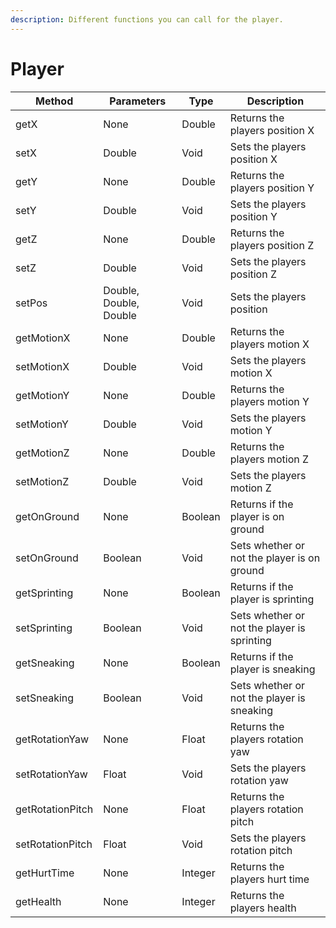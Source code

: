 ```yaml
---
description: Different functions you can call for the player.
---
```


# Player

| Method           | Parameters             | Type    | Description                                 |
| ---------------- | ---------------------- | ------- | ------------------------------------------- |
| getX             | None                   | Double  | Returns the players position X              |
| setX             | Double                 | Void    | Sets the players position X                 |
| getY             | None                   | Double  | Returns the players position Y              |
| setY             | Double                 | Void    | Sets the players position Y                 |
| getZ             | None                   | Double  | Returns the players position Z              |
| setZ             | Double                 | Void    | Sets the players position Z                 |
| setPos           | Double, Double, Double | Void    | Sets the players position                   |
| getMotionX       | None                   | Double  | Returns the players motion X                |
| setMotionX       | Double                 | Void    | Sets the players motion X                   |
| getMotionY       | None                   | Double  | Returns the players motion Y                |
| setMotionY       | Double                 | Void    | Sets the players motion Y                   |
| getMotionZ       | None                   | Double  | Returns the players motion Z                |
| setMotionZ       | Double                 | Void    | Sets the players motion Z                   |
| getOnGround      | None                   | Boolean | Returns if the player is on ground          |
| setOnGround      | Boolean                | Void    | Sets whether or not the player is on ground |
| getSprinting     | None                   | Boolean | Returns if the player is sprinting          |
| setSprinting     | Boolean                | Void    | Sets whether or not the player is sprinting |
| getSneaking      | None                   | Boolean | Returns if the player is sneaking           |
| setSneaking      | Boolean                | Void    | Sets whether or not the player is sneaking  |
| getRotationYaw   | None                   | Float   | Returns the players rotation yaw            |
| setRotationYaw   | Float                  | Void    | Sets the players rotation yaw               |
| getRotationPitch | None                   | Float   | Returns the players rotation pitch          |
| setRotationPitch | Float                  | Void    | Sets the players rotation pitch             |
| getHurtTime      | None                   | Integer | Returns the players hurt time               |
| getHealth        | None                   | Integer | Returns the players health                  |
